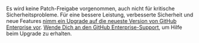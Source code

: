 Es wird keine Patch-Freigabe vorgenommen, auch nicht für kritische Sicherheitsprobleme. Für eine bessere Leistung, verbesserte Sicherheit und neue Features <a href="/enterprise/admin/guides/installation/upgrading-github-enterprise/" onClick="_gaq.push(['_trackEvent', 'Help Deprecation Notice', 'Click', 'upgrade-link']);">nimm ein Upgrade auf die neueste Version von GitHub Enterprise vor</a>.
<a href="https://enterprise.github.com/support" onClick="_gaq.push(['_trackEvent', 'Help Deprecation Notice', 'Click', 'contact-support']);">Wende Dich an den GitHub Enterprise-Support</a>, um Hilfe beim Upgrade zu erhalten.
